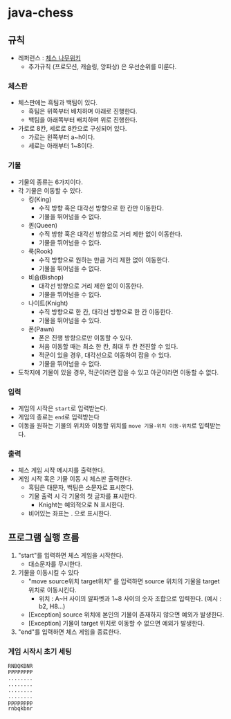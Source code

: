 # java-chess

## 규칙

- 레퍼런스 : [체스 나무위키](https://namu.wiki/w/%EC%B2%B4%EC%8A%A4)
    - 추가규칙 (프로모션, 캐슬링, 앙파상) 은 우선순위를 미룬다.

### 체스판

- 체스판에는 흑팀과 백팀이 있다.
    - 흑팀은 위쪽부터 배치하며 아래로 진행한다.
    - 백팀을 아래쪽부터 배치하며 위로 진행한다.
- 가로로 8칸, 세로로 8칸으로 구성되어 있다.
    - 가로는 왼쪽부터 a~h이다.
    - 세로는 아래부터 1~8이다.

### 기물

- 기물의 종류는 6가지이다.
- 각 기물은 이동할 수 있다.
    - 킹(King)
        - 수직 방향 혹은 대각선 방향으로 한 칸만 이동한다.
        - 기물을 뛰어넘을 수 없다.
    - 퀸(Queen)
        - 수직 방향 혹은 대각선 방향으로 거리 제한 없이 이동한다.
        - 기물을 뛰어넘을 수 없다.
    - 룩(Rook)
        - 수직 방향으로 원하는 만큼 거리 제한 없이 이동한다.
        - 기물을 뛰어넘을 수 없다.
    - 비숍(Bishop)
        - 대각선 방향으로 거리 제한 없이 이동한다.
        - 기물을 뛰어넘을 수 없다.
    - 나이트(Knight)
        - 수직 방향으로 한 칸, 대각선 방향으로 한 칸 이동한다.
        - 기물을 뛰어넘을 수 있다.
    - 폰(Pawn)
        - 폰은 진행 방향으로만 이동할 수 있다.
        - 처음 이동할 때는 최소 한 칸, 최대 두 칸 전진할 수 있다.
        - 적군이 있을 경우, 대각선으로 이동하여 잡을 수 있다.
        - 기물을 뛰어넘을 수 없다.
- 도착지에 기물이 있을 경우, 적군이라면 잡을 수 있고 아군이라면 이동할 수 없다.

### 입력

- 게임의 시작은 `start`로 입력받는다.
- 게임의 종료는 `end`로 입력받는다
- 이동을 원하는 기물의 위치와 이동할 위치를 `move 기물-위치 이동-위치`로 입력받는다.

### 출력

- 체스 게임 시작 메시지를 출력한다.
- 게임 시작 혹은 기물 이동 시 체스판 출력한다.
    - 흑팀은 대문자, 백팀은 소문자로 표시한다.
    - 기물 출력 시 각 기물의 첫 글자를 표시한다.
        - Knight는 예외적으로 N 표시한다.
    - 비어있는 좌표는 . 으로 표시한다.

## 프로그램 실행 흐름

1. "start"를 입력하면 체스 게임을 시작한다.
    - 대소문자를 무시한다.
2. 기물을 이동시킬 수 있다
    - "move source위치 target위치" 를 입력하면 source 위치의 기물을 target 위치로 이동시킨다.
        - 위치 : A~H 사이의 알파벳과 1\~8 사이의 숫자 조합으로 입력한다. (예시 : b2, H8...)
    - [Exception] source 위치에 본인의 기물이 존재하지 않으면 예외가 발생한다.
    - [Exception] 기물이 target 위치로 이동할 수 없으면 예외가 발생한다.
3. "end"를 입력하면 체스 게임을 종료한다.

### 게임 시작시 초기 세팅

```
RNBQKBNR
PPPPPPPP
........
........
........
........
pppppppp
rnbqkbnr
```

